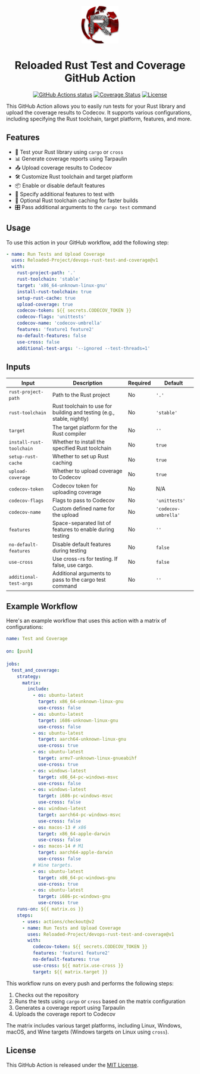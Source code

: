 <div align="center">
  <a href="https://github.com/Reloaded-Project/devops-rust-test-and-coverage" target="_blank">
    <img src="assets/reloaded-logo.png" alt="Logo" width="100" height="100">
  </a>

  <h1 align="center">Reloaded Rust Test and Coverage GitHub Action</h1>

  <p align="center">
    <a href="https://github.com/Reloaded-Project/devops-rust-test-and-coverage/actions"><img alt="GitHub Actions status" src="https://github.com/Reloaded-Project/devops-rust-test-and-coverage/workflows/main/badge.svg"></a>
    <a href="https://codecov.io/gh/Reloaded-Project/devops-rust-test-and-coverage"><img src="https://codecov.io/gh/Reloaded-Project/devops-rust-test-and-coverage/branch/main/graph/badge.svg" alt="Coverage Status"></a>
    <a href="https://github.com/Reloaded-Project/devops-rust-test-and-coverage/blob/main/LICENSE"><img src="https://img.shields.io/badge/License-MIT-blue.svg" alt="License"></a>
  </p>
</div>

This GitHub Action allows you to easily run tests for your Rust library and upload the coverage results to Codecov. It supports various configurations, including specifying the Rust toolchain, target platform, features, and more.

## Features

- 🦀 Test your Rust library using `cargo` or `cross`
- 📊 Generate coverage reports using Tarpaulin
- 📤 Upload coverage results to Codecov
- 🛠️ Customize Rust toolchain and target platform
- 📦 Enable or disable default features
- 🔧 Specify additional features to test with
- 💾 Optional Rust toolchain caching for faster builds
- 🎛️ Pass additional arguments to the `cargo test` command

## Usage

To use this action in your GitHub workflow, add the following step:

```yaml
- name: Run Tests and Upload Coverage
  uses: Reloaded-Project/devops-rust-test-and-coverage@v1
  with:
    rust-project-path: '.'
    rust-toolchain: 'stable'
    target: 'x86_64-unknown-linux-gnu'
    install-rust-toolchain: true
    setup-rust-cache: true
    upload-coverage: true
    codecov-token: ${{ secrets.CODECOV_TOKEN }}
    codecov-flags: 'unittests'
    codecov-name: 'codecov-umbrella'
    features: 'feature1 feature2'
    no-default-features: false
    use-cross: false
    additional-test-args: '--ignored --test-threads=1'
```

## Inputs

| Input                    | Description                                                            | Required | Default              |
| ------------------------ | ---------------------------------------------------------------------- | -------- | -------------------- |
| `rust-project-path`      | Path to the Rust project                                               | No       | `'.'`                |
| `rust-toolchain`         | Rust toolchain to use for building and testing (e.g., stable, nightly) | No       | `'stable'`           |
| `target`                 | The target platform for the Rust compiler                              | No       | `''`                 |
| `install-rust-toolchain` | Whether to install the specified Rust toolchain                        | No       | `true`               |
| `setup-rust-cache`       | Whether to set up Rust caching                                         | No       | `true`               |
| `upload-coverage`        | Whether to upload coverage to Codecov                                  | No       | `true`               |
| `codecov-token`          | Codecov token for uploading coverage                                   | No       | N/A                  |
| `codecov-flags`          | Flags to pass to Codecov                                               | No       | `'unittests'`        |
| `codecov-name`           | Custom defined name for the upload                                     | No       | `'codecov-umbrella'` |
| `features`               | Space-separated list of features to enable during testing              | No       | `''`                 |
| `no-default-features`    | Disable default features during testing                                | No       | `false`              |
| `use-cross`              | Use cross-rs for testing. If false, use cargo.                         | No       | `false`              |
| `additional-test-args`   | Additional arguments to pass to the cargo test command                 | No       | `''`                 |

## Example Workflow

Here's an example workflow that uses this action with a matrix of configurations:

```yaml
name: Test and Coverage

on: [push]

jobs:
  test_and_coverage:
    strategy:
      matrix:
        include:
          - os: ubuntu-latest
            target: x86_64-unknown-linux-gnu
            use-cross: false
          - os: ubuntu-latest 
            target: i686-unknown-linux-gnu
            use-cross: false
          - os: ubuntu-latest
            target: aarch64-unknown-linux-gnu
            use-cross: true
          - os: ubuntu-latest
            target: armv7-unknown-linux-gnueabihf
            use-cross: true
          - os: windows-latest
            target: x86_64-pc-windows-msvc
            use-cross: false
          - os: windows-latest
            target: i686-pc-windows-msvc
            use-cross: false
          - os: windows-latest
            target: aarch64-pc-windows-msvc
            use-cross: false
          - os: macos-13 # x86
            target: x86_64-apple-darwin
            use-cross: false
          - os: macos-14 # M1
            target: aarch64-apple-darwin
            use-cross: false
          # Wine targets.
          - os: ubuntu-latest
            target: x86_64-pc-windows-gnu
            use-cross: true
          - os: ubuntu-latest
            target: i686-pc-windows-gnu
            use-cross: true
    runs-on: ${{ matrix.os }}
    steps:
      - uses: actions/checkout@v2
      - name: Run Tests and Upload Coverage
        uses: Reloaded-Project/devops-rust-test-and-coverage@v1
        with:
          codecov-token: ${{ secrets.CODECOV_TOKEN }}
          features: 'feature1 feature2'
          no-default-features: true
          use-cross: ${{ matrix.use-cross }}
          target: ${{ matrix.target }}
```

This workflow runs on every push and performs the following steps:
1. Checks out the repository
2. Runs the tests using `cargo` or `cross` based on the matrix configuration
3. Generates a coverage report using Tarpaulin
4. Uploads the coverage report to Codecov

The matrix includes various target platforms, including Linux, Windows, macOS, and Wine targets
(Windows targets on Linux using `cross`).

## License

This GitHub Action is released under the [MIT License](LICENSE).